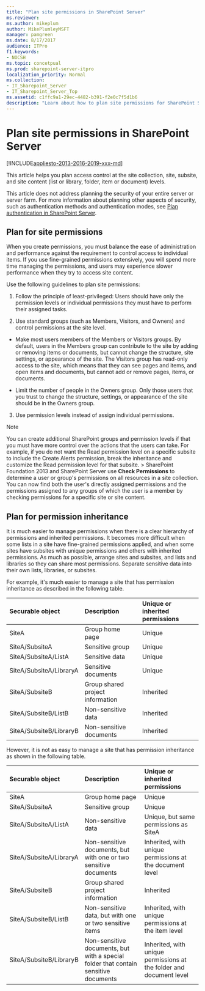 ```yaml
---
title: "Plan site permissions in SharePoint Server"
ms.reviewer: 
ms.author: mikeplum
author: MikePlumleyMSFT
manager: pamgreen
ms.date: 8/17/2017
audience: ITPro
f1.keywords:
- NOCSH
ms.topic: concetpual
ms.prod: sharepoint-server-itpro
localization_priority: Normal
ms.collection:
- IT_Sharepoint_Server
- IT_Sharepoint_Server_Top
ms.assetid: c1ffc9a1-29ec-4482-b391-f2e0c7f5d1b6
description: "Learn about how to plan site permissions for SharePoint Server to provide secure access to sites and content."
---
```


# Plan site permissions in SharePoint Server

[!INCLUDE[appliesto-2013-2016-2019-xxx-md](../includes/appliesto-2013-2016-2019-xxx-md.md)]
  
This article helps you plan access control at the site collection, site, subsite, and site content (list or library, folder, item or document) levels.
  
This article does not address planning the security of your entire server or server farm. For more information about planning other aspects of security, such as authentication methods and authentication modes, see [Plan authentication in SharePoint Server](/SharePoint/install/install).
  
## Plan for site permissions
<a name="section4"> </a>

When you create permissions, you must balance the ease of administration and performance against the requirement to control access to individual items. If you use fine-grained permissions extensively, you will spend more time managing the permissions, and users may experience slower performance when they try to access site content. 
  
Use the following guidelines to plan site permissions:
  
1. Follow the principle of least-privileged: Users should have only the permission levels or individual permissions they must have to perform their assigned tasks.
    
2. Use standard groups (such as Members, Visitors, and Owners) and control permissions at the site level.
    
  - Make most users members of the Members or Visitors groups. By default, users in the Members group can contribute to the site by adding or removing items or documents, but cannot change the structure, site settings, or appearance of the site. The Visitors group has read-only access to the site, which means that they can see pages and items, and open items and documents, but cannot add or remove pages, items, or documents.
    
  - Limit the number of people in the Owners group. Only those users that you trust to change the structure, settings, or appearance of the site should be in the Owners group.
    
3. Use permission levels instead of assign individual permissions.
    
> [!NOTE]
>  You can create additional SharePoint groups and permission levels if that you must have more control over the actions that the users can take. For example, if you do not want the Read permission level on a specific subsite to include the Create Alerts permission, break the inheritance and customize the Read permission level for that subsite. >  SharePoint Foundation 2013 and SharePoint Server use **Check Permissions** to determine a user or group's permissions on all resources in a site collection. You can now find both the user's directly assigned permissions and the permissions assigned to any groups of which the user is a member by checking permissions for a specific site or site content. 
  
## Plan for permission inheritance
<a name="section5"> </a>

It is much easier to manage permissions when there is a clear hierarchy of permissions and inherited permissions. It becomes more difficult when some lists in a site have fine-grained permissions applied, and when some sites have subsites with unique permissions and others with inherited permissions. As much as possible, arrange sites and subsites, and lists and libraries so they can share most permissions. Separate sensitive data into their own lists, libraries, or subsites.
  
For example, it's much easier to manage a site that has permission inheritance as described in the following table. 
  
|**Securable object**|**Description**|**Unique or inherited permissions**|
|:-----|:-----|:-----|
|SiteA  <br/> |Group home page  <br/> |Unique  <br/> |
|SiteA/SubsiteA  <br/> |Sensitive group  <br/> |Unique  <br/> |
|SiteA/SubsiteA/ListA  <br/> |Sensitive data  <br/> |Unique  <br/> |
|SiteA/SubsiteA/LibraryA  <br/> |Sensitive documents  <br/> |Unique  <br/> |
|SiteA/SubsiteB  <br/> |Group shared project information  <br/> |Inherited  <br/> |
|SiteA/SubsiteB/ListB  <br/> |Non-sensitive data  <br/> |Inherited  <br/> |
|SiteA/SubsiteB/LibraryB  <br/> |Non-sensitive documents  <br/> |Inherited  <br/> |
   
However, it is not as easy to manage a site that has permission inheritance as shown in the following table. 
  
|**Securable object**|**Description**|**Unique or inherited permissions**|
|:-----|:-----|:-----|
|SiteA  <br/> |Group home page  <br/> |Unique  <br/> |
|SiteA/SubsiteA  <br/> |Sensitive group  <br/> |Unique  <br/> |
|SiteA/SubsiteA/ListA  <br/> |Non-sensitive data  <br/> |Unique, but same permissions as SiteA  <br/> |
|SiteA/SubsiteA/LibraryA  <br/> |Non-sensitive documents, but with one or two sensitive documents  <br/> |Inherited, with unique permissions at the document level  <br/> |
|SiteA/SubsiteB  <br/> |Group shared project information  <br/> |Inherited  <br/> |
|SiteA/SubsiteB/ListB  <br/> |Non-sensitive data, but with one or two sensitive items  <br/> |Inherited, with unique permissions at the item level  <br/> |
|SiteA/SubsiteB/LibraryB  <br/> |Non-sensitive documents, but with a special folder that contain sensitive documents  <br/> |Inherited, with unique permissions at the folder and document level  <br/> |
   

